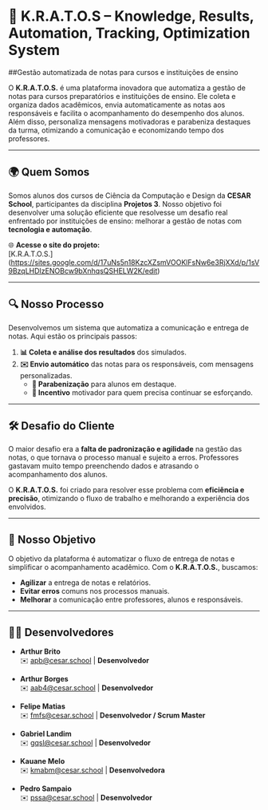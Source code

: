 # 🚀 K.R.A.T.O.S – Knowledge, Results, Automation, Tracking, Optimization System  

##Gestão automatizada de notas para cursos e instituições de ensino

O **K.R.A.T.O.S.** é uma plataforma inovadora que automatiza a gestão de notas para cursos preparatórios e instituições de ensino. Ele coleta e organiza dados acadêmicos, envia automaticamente as notas aos responsáveis e facilita o acompanhamento do desempenho dos alunos. Além disso, personaliza mensagens motivadoras e parabeniza destaques da turma, otimizando a comunicação e economizando tempo dos professores.  

---

## 🌍 Quem Somos  
Somos alunos dos cursos de Ciência da Computação e Design da **CESAR School**, participantes da disciplina **Projetos 3**. Nosso objetivo foi desenvolver uma solução eficiente que resolvesse um desafio real enfrentado por instituições de ensino: melhorar a gestão de notas com **tecnologia e automação**.  

🌐 **Acesse o site do projeto:**  
[K.R.A.T.O.S.]
(https://sites.google.com/d/17uNs5n18KzcXZsmVOOKlFsNw6e3RjXXd/p/1sV9BzqLHDIzENOBcw9bXnhqsQSHELW2K/edit)  

---

## 🔍 Nosso Processo  
Desenvolvemos um sistema que automatiza a comunicação e entrega de notas. Aqui estão os principais passos:  
1. **📊 Coleta e análise dos resultados** dos simulados.  
2. **✉️ Envio automático** das notas para os responsáveis, com mensagens personalizadas.  
   - **🎉 Parabenização** para alunos em destaque.  
   - **💪 Incentivo** motivador para quem precisa continuar se esforçando.  

---

## 🛠️ Desafio do Cliente  
O maior desafio era a **falta de padronização e agilidade** na gestão das notas, o que tornava o processo manual e sujeito a erros. Professores gastavam muito tempo preenchendo dados e atrasando o acompanhamento dos alunos.  

O **K.R.A.T.O.S.** foi criado para resolver esse problema com **eficiência e precisão**, otimizando o fluxo de trabalho e melhorando a experiência dos envolvidos.  

---

## 🎯 Nosso Objetivo  
O objetivo da plataforma é automatizar o fluxo de entrega de notas e simplificar o acompanhamento acadêmico. Com o **K.R.A.T.O.S.**, buscamos:  
- **Agilizar** a entrega de notas e relatórios.  
- **Evitar erros** comuns nos processos manuais.  
- **Melhorar** a comunicação entre professores, alunos e responsáveis.

---

## 👨‍💻 Desenvolvedores  
- **Arthur Brito**  
  ✉️ apb@cesar.school | **Desenvolvedor**  

- **Arthur Borges**  
  ✉️ aab4@cesar.school | **Desenvolvedor**  

- **Felipe Matias**  
  ✉️ fmfs@cesar.school | **Desenvolvedor / Scrum Master**  

- **Gabriel Landim**  
  ✉️ gqsl@cesar.school | **Desenvolvedor**  

- **Kauane Melo**  
  ✉️ kmabm@cesar.school | **Desenvolvedora**  

- **Pedro Sampaio**  
  ✉️ pssa@cesar.school | **Desenvolvedor**  
